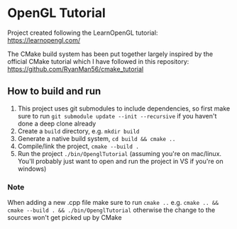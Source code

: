 # OpenGL Tutorial

Project created following the LearnOpenGL tutorial: https://learnopengl.com/

The CMake build system has been put together largely inspired by the official CMake tutorial which I have followed in this repository: https://github.com/RyanMan56/cmake_tutorial

## How to build and run

1. This project uses git submodules to include dependencies, so first make sure to run `git submodule update --init --recursive` if you haven't done a deep clone already
2. Create a `build` directory, e.g. `mkdir build`
3. Generate a native build system, `cd build && cmake ..`
4. Compile/link the project, `cmake --build .`
5. Run the project `./bin/OpenglTutorial` (assuming you're on mac/linux. You'll probably just want to open and run the project in VS if you're on windows)

### Note

When adding a new .cpp file make sure to run `cmake ..` e.g. `cmake .. && cmake --build . && ./bin/OpenglTutorial` otherwise the change to the sources won't get picked up by CMake
